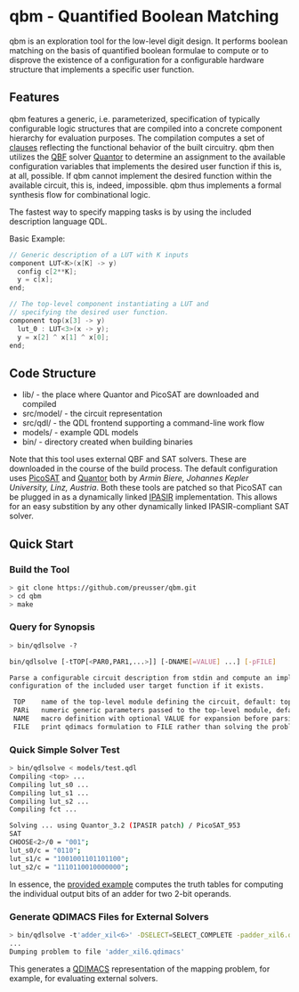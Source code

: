 # qbm - Quantified Boolean Matching
qbm is an exploration tool for the low-level digit design.
It performs boolean matching on the basis of quantified boolean formulae
to compute or to disprove the existence of a configuration for a configurable
hardware structure that implements a specific user function.

## Features
qbm features a generic, i.e. parameterized, specification of typically configurable logic structures that are compiled into a concrete component
hierarchy for evaluation purposes. The compilation computes a set of
[clauses](https://en.wikipedia.org/wiki/Clause_%28logic%29)
reflecting the functional behavior of the built circuitry. qbm then utilizes
the [QBF](https://en.wikipedia.org/wiki/True_quantified_Boolean_formula)
solver [Quantor](http://fmv.jku.at/quantor/) to determine an assignment to the available configuration variables that implements the desired user function if this is, at all, possible. If qbm cannot implement the desired function within the available circuit, this is, indeed, impossible. qbm thus implements a formal synthesis flow for combinational logic.

The fastest way to specify mapping tasks is by using the included description language QDL.

Basic Example:
```C
// Generic description of a LUT with K inputs
component LUT<K>(x[K] -> y)
  config c[2**K];
  y = c[x];
end;

// The top-level component instantiating a LUT and
// specifying the desired user function.
component top(x[3] -> y)
  lut_0 : LUT<3>(x -> y);
  y = x[2] ^ x[1] ^ x[0];
end;
```

## Code Structure
* lib/       - the place where Quantor and PicoSAT are downloaded and compiled
* src/model/ - the circuit representation
* src/qdl/   - the QDL frontend supporting a command-line work flow
* models/    - example QDL models
* bin/       - directory created when building binaries

Note that this tool uses external QBF and SAT solvers. These are downloaded in the course of the build process. The default configuration uses [PicoSAT](http://fmv.jku.at/picosat/) and [Quantor](http://fmv.jku.at/quantor/) both by *Armin Biere, Johannes Kepler University, Linz, Austria*. Both these tools are patched so that PicoSAT can be plugged in as a dynamically linked [IPASIR](http://baldur.iti.kit.edu/sat-race-2015/index.php?cat=rules#api) implementation. This allows for an easy substition by any other dynamically linked IPASIR-compliant SAT solver.

## Quick Start
### Build the Tool
```bash
> git clone https://github.com/preusser/qbm.git
> cd qbm
> make
```
### Query for Synopsis
```bash
> bin/qdlsolve -?

bin/qdlsolve [-tTOP[<PAR0,PAR1,...>]] [-DNAME[=VALUE] ...] [-pFILE]

Parse a configurable circuit description from stdin and compute an implementing
configuration of the included user target function if it exists.

 TOP    name of the top-level module defining the circuit, default: top
 PARi   numeric generic parameters passed to the top-level module, default: none
 NAME   macro definition with optional VALUE for expansion before parsing
 FILE   print qdimacs formulation to FILE rather than solving the problem
```

### Quick Simple Solver Test
```bash
> bin/qdlsolve < models/test.qdl
Compiling <top> ...
Compiling lut_s0 ...
Compiling lut_s1 ...
Compiling lut_s2 ...
Compiling fct ...

Solving ... using Quantor_3.2 (IPASIR patch) / PicoSAT_953
SAT
CHOOSE<2>/0 = "001";
lut_s0/c = "0110";
lut_s1/c = "1001001101101100";
lut_s2/c = "1110110010000000";
```
In essence, the
[provided example](https://github.com/preusser/qbm/blob/master/models/test.qdl)
computes the truth tables for computing the individual
output bits of an adder for two 2-bit operands.

### Generate QDIMACS Files for External Solvers
```bash
> bin/qdlsolve -t'adder_xil<6>' -DSELECT=SELECT_COMPLETE -padder_xil6.qdimacs < models/adder_xil.qdl
...
Dumping problem to file 'adder_xil6.qdimacs'
```
This generates a [QDIMACS](http://www.qbflib.org/qdimacs.html) representation
of the mapping problem, for example, for evaluating external solvers.
